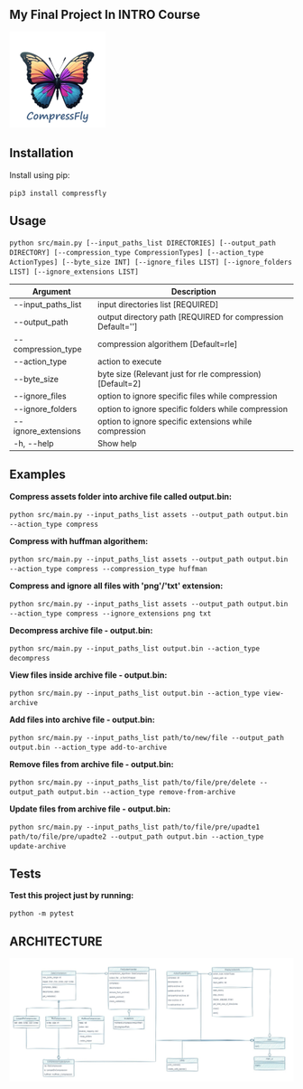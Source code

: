 ## My Final Project In INTRO Course
<img src="src\static\images\compress_fly.jpg" width="170" height="170" />

## Installation

Install using pip:

`pip3 install compressfly`

## Usage

`python src/main.py [--input_paths_list DIRECTORIES] [--output_path DIRECTORY] [--compression_type CompressionTypes] [--action_type ActionTypes] [--byte_size INT] [--ignore_files LIST] [--ignore_folders LIST] [--ignore_extensions LIST]`

| Argument                            | Description                                             |
|-------------------------------------|---------------------------------------------------------| 
| --input_paths_list                  | input directories list [REQUIRED]                       | 
| --output_path                       | output directory path  [REQUIRED for compression Default='']                                 |
| --compression_type                  | compression algorithem [Default=rle]                              |
| --action_type                       | action to execute                                       |
| --byte_size                         | byte size (Relevant just for rle compression) [Default=2]           |
| --ignore_files                      | option to ignore specific files while compression       |
| --ignore_folders                    | option to ignore specific folders while compression     |
| --ignore_extensions                 | option to ignore specific extensions while compression  |
| -h, --help                          | Show help                                               |

## Examples

**Compress assets folder into archive file called output.bin:**

`python src/main.py --input_paths_list assets --output_path output.bin --action_type compress`

**Compress with huffman algorithem:**

`python src/main.py --input_paths_list assets --output_path output.bin --action_type compress --compression_type huffman`

**Compress and ignore all files with 'png'/'txt' extension:**

`python src/main.py --input_paths_list assets --output_path output.bin --action_type compress --ignore_extensions png txt`

**Decompress archive file - output.bin:**

`python src/main.py --input_paths_list output.bin --action_type decompress`

**View files inside archive file - output.bin:**

`python src/main.py --input_paths_list output.bin --action_type view-archive`

**Add files into archive file - output.bin:**

`python src/main.py --input_paths_list path/to/new/file --output_path output.bin --action_type add-to-archive`

**Remove files from archive file - output.bin:**

`python src/main.py --input_paths_list path/to/file/pre/delete --output_path output.bin --action_type remove-from-archive`

**Update files from archive file - output.bin:**

`python src/main.py --input_paths_list path/to/file/pre/upadte1 path/to/file/pre/upadte2 --output_path output.bin --action_type update-archive`


## Tests

**Test this project just by running:**

`python -m pytest`

## ARCHITECTURE
![ARCHITECTURE](assets/compression-architecture2.jpg)

<!-- ![](https://media1.giphy.com/media/v1.Y2lkPTc5MGI3NjExNzZweHdzMWUwcTQ1N2toZXdzdjMzZGoxdDNxNTRwaXA5Y3Ric2xzaiZlcD12MV9pbnRlcm5hbF9naWZfYnlfaWQmY3Q9Zw/lOPJZITKZYLiU3cfGl/giphy.gif) -->